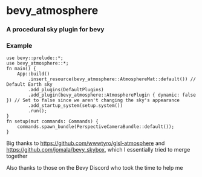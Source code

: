 # bevy_atmosphere

### A procedural sky plugin for bevy

### Example
```
use bevy::prelude::*;
use bevy_atmosphere::*;
fn main() {
    App::build()
        .insert_resource(bevy_atmosphere::AtmosphereMat::default()) // Default Earth sky
        .add_plugins(DefaultPlugins)
        .add_plugin(bevy_atmosphere::AtmospherePlugin { dynamic: false }) // Set to false since we aren't changing the sky's appearance
        .add_startup_system(setup.system())
        .run();
}
fn setup(mut commands: Commands) {
    commands.spawn_bundle(PerspectiveCameraBundle::default());
}
```

Big thanks to  https://github.com/wwwtyro/glsl-atmosphere and https://github.com/jomala/bevy_skybox, which I essentially tried to merge together

Also thanks to those on the Bevy Discord who took the time to help me 